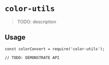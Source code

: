 # `color-utils`

> TODO: description

## Usage

```
const colorConvert = require('color-utils');

// TODO: DEMONSTRATE API
```
